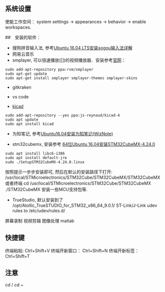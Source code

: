 
## 系统设置
使能工作空间： system settings -> appearances -> behavior -> enable workspaces.  

##　安装的软件：  
- 搜狗拼音输入法, 参考[Ubuntu 16.04 LTS安装sogou输入法详解](https://www.cnblogs.com/lrj567/p/6307329.html)   
- 网易云音乐　　
- smplayer, 可以倍速播放([])的视频播放器．安装参考[官网](http://www.smplayer.info/en/downloads)：　

```
sudo add-apt-repository ppa:rvm/smplayer 
sudo apt-get update 
sudo apt-get install smplayer smplayer-themes smplayer-skins 
```
- gitkraken  
- vs code  

- [kicad](http://kicad-pcb.org/download/ubuntu/)
```
sudo add-apt-repository --yes ppa:js-reynaud/kicad-4
sudo apt update
sudo apt install kicad
```

- 为知笔记, 参考[Ubuntu16.04安装为知笔记(WizNote)](https://www.jianshu.com/p/0b719bea9fa8)


- stm32cubemx, 安装参考 [64位Ubuntu 16.04安装STM32CubeMX-4.24.0](https://blog.csdn.net/zoomdy/article/details/79217847)  
```
sudo apt install libc6-i386
sudo apt install default-jre
sudo ./SetupSTM32CubeMX-4.24.0.linux 
```
按照提示一步步安装即可, 然后在默认的安装路径下打开: 
/usr/local/STMicroelectronics/STM32Cube/STM32CubeMX/STM32CubeMX  
或者终端 cd /usr/local/STMicroelectronics/STM32Cube/STM32CubeMX
./STM32CubeMX
安装一些MCU支持包等.  

- TrueStudio, 默认安装到了
/opt/Atollic_TrueSTUDIO_for_STM32_x86_64_9.0.1/
ST-Link/J-Link udev rules to /etc/udev/rules.d/

屏幕录制
视频剪辑
图像处理
matlab


## 快捷键
终端粘贴: Ctrl+Shift+V
终端开新窗口： Ctrl+Shift+N
终端开新标签： Ctrl+Shift+T  

## 注意
cd /
cd ~